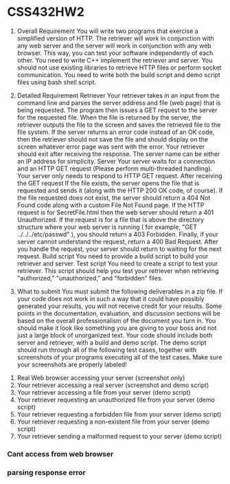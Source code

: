 # CSS432HW2
1. Overall Requirement You will write two programs that exercise a simplified version of HTTP. The retriever will work in conjunction with any web server and the server will work in conjunction with any web browser. This way, you can test your software independently of each other.  You need to write C++ implement the retriever and server. You should not use existing libraries to retrieve HTTP files or perform socket communication. You need to write both the build script and demo script files using bash shell script. 

2. Detailed Requirement Retriever Your retriever takes in an input from the command line and parses the server address and file (web page) that is being requested. The program then issues a GET request to the server for the requested file. When the file is returned by the server, the retriever outputs the file to the screen and saves the retrieved file to the file system. If the server returns an error code instead of an OK code, then the retriever should not save the file and should display on the screen whatever error page was sent with the error. Your retriever should exit after receiving the response. The server name can be either an IP address for simplicity. Server Your server waits for a connection and an HTTP GET request (Please perform multi-threaded handling). Your server only needs to respond to HTTP GET request. After receiving the GET request If the file exists, the server opens the file that is requested and sends it (along with the HTTP 200 OK code, of course). If the file requested does not exist, the server should return a 404 Not Found code along with a custom File Not Found page. If the HTTP request is for SecretFile.html then the web server should return a 401 Unauthorized. If the request is for a file that is above the directory structure where your web server is running ( for example, "GET ../../../etc/passwd" ), you should return a 403 Forbidden. Finally, if your server cannot understand the request, return a 400 Bad Request. After you handle the request, your server should return to waiting for the next request. Build script You need to provide a build script to build your retriever and server. Test script You need to create a script to test your retriever. This script should help you test your retriever when retrieving "authorized," "unauthorized," and "forbidden" files.   

3. What to submit You must submit the following deliverables in a zip file. If your code does not work in such a way that it could have possibly generated your results, you will not receive credit for your results. Some points in the documentation, evaluation, and discussion sections will be based on the overall professionalism of the document you turn in. You should make it look like something you are giving to your boss and not just a large block of unorganized text.  Your code should include both server and retriever, with a build and demo script. The demo script should run through all of the following test cases, together with screenshots of your programs executing all of the test cases. Make sure your screenshots are properly labeled!  
1) Real Web browser accessing your server (screenshot only)  
2) Your retriever accessing a real server (screenshot and demo script) 
3) Your retriever accessing a file from your server (demo script)  
4) Your retriever requesting an unauthorized file from your server (demo script)  
5) Your retriever requesting a forbidden file from your server (demo script)  
6) Your retriever requesting a non-existent file from your server (demo script)  
7) Your retriever sending a malformed request to your server (demo script)

### Cant access from web browser
### parsing response error
